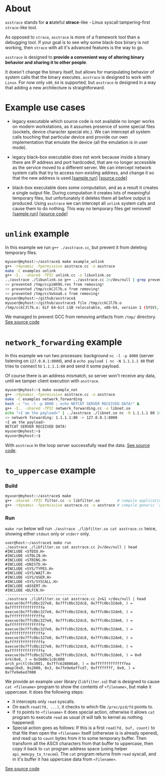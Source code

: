 # About
`asstrace` stands for **a** **s**tateful **strace**-like - Linux syscall tampering-first `strace`-like tool.

As opposed to `strace`, `asstrace` is more of a framework tool than a debugging tool. If your goal is to see why some black-box binary is not working, then `strace` with all it's advanced features is the way to go.

`asstrace` is designed to **provide a convenient way of altering binary behavior and sharing it to other people**.

It doesn't change the binary itself, but allows for manipulating behavior of system calls that the binary executes.
`asstrace` is designed to work with `Linux`. For now only `x86_64` is supported, but `asstrace` is designed in a way that adding a new architecture is straightforward.

# Example use cases

* legacy executable which source code is not available no longer works on modern workstations, as it assumes presence of some special files (sockets, device character special etc.). We can intercept all system calls touching that particular device and provide our own implementation that emulate the device (all the emulation is in user mode).

* legacy black-box executable does not work because inside a binary there are IP address and port hardcoded, that are no longer accessible as the service moved to a different server. We can intercept network system calls that try to access non-existing address, and change it so that the new address is used.[[sample run]](#network_forwarding-example) [[source code]](./examples/network_forwarding.cc)

* black-box executable does some computation, and as a result it creates a single output file. During computation it creates lots of meaningful temporary files, but unfortunately it deletes them all before output is produced. Using `asstrace` we can intercept all `unlink` system calls and cause them to do nothing. This way no temporary files get removed! [[sample run]](#unlink-example) [[source code]](./examples/unlink.cc)

# `unlink` example

In this example we run `g++ ./asstrace.cc`, but prevent it from deleting temporary files.

```bash
myuser@myhost:~/asstrace$ make example_unlink
g++ -rdynamic -fpermissive asstrace.cc -o asstrace
make -C examples unlink
g++ -I.. -shared -fPIC unlink.cc -o libunlink.so
../asstrace ./libunlink.so g++ ../asstrace.cc 2>/dev/null | grep prevented
>> prevented /tmp/ccpiWX9G.res from removing!
>> prevented /tmp/cckCJl7b.o from removing!
>> prevented /tmp/ccVwSoa6.s from removing!
myuser@myhost:~/github/asstrace$
myuser@myhost:~/github/asstrace$ file /tmp/cckCJl7b.o
/tmp/cckCJl7b.o: ELF 64-bit LSB relocatable, x86-64, version 1 (SYSV), not stripped
```

We managed to prevent GCC from removing artifacts from `/tmp/` directory. [See source code](./examples/unlink.cc)

# `network_forwarding` example

In this example we run two processes: background `nc -l -p 8000` (server listening on `127.0.0.1:8000`), and a `echo payload | nc -N 1.1.1.1 80` that tries to connect to `1.1.1.1:80` and send it some payload.

Of course there is an address mismatch, so server won't receive any data, until we tamper client execution with `asstrace`.

```bash
myuser@myhost:~$ make example_net
g++ -rdynamic -fpermissive asstrace.cc -o asstrace
make -C examples network_forwarding
bash -c "nc -l -p 8000 ; echo NETCAT SERVER RECEIVED DATA!" &
g++ -I.. -shared -fPIC network_forwarding.cc -o libnet.so
echo "<I am the payload>" | ../asstrace ./libnet.so nc -N 1.1.1.1 80 2>/dev/null
>> network forwarding: 1.1.1.1:80 -> 127.0.0.1:8000
<I am the payload>
NETCAT SERVER RECEIVED DATA!
myuser@myhost:~$
myuser@myhost:~$
```

With `asstrace` in the loop server successfully read the data. [See source code](./examples/network_forwarding.cc).

# `to_uppercase` example


### Build

```bash
myuser@myhost:~/asstrace$ make
g++ -shared -fPIC filter.cc -o libfilter.so        # compile application-specific user library
g++ -rdynamic -fpermissive asstrace.cc -o asstrace # compile generic 'asstrace' engine
```

### Run

`make run` below will run `./asstrace ./libfilter.so cat asstrace.cc` twice, showing either `stdout` only or `stderr` only.

```
user@host:~/asstrace$ make run
./asstrace ./libfilter.so cat asstrace.cc 2>/dev/null | head
#INCLUDE <STDIO.H>
#INCLUDE <STDLIB.H>
#INCLUDE <STRING.H>
#INCLUDE <UNISTD.H>
#INCLUDE <SYS/TYPES.H>
#INCLUDE <SYS/WAIT.H>
#INCLUDE <SYS/USER.H>
#INCLUDE <SYS/SYSCALL.H>
#INCLUDE <ASSERT.H>
#INCLUDE <DLFCN.H>
-------------------------------------
./asstrace ./libfilter.so cat asstrace.cc 2>&1 >/dev/null | head
execve(0x7ffc0bc327e0, 0x7ffc0bc32dc8, 0x7ffc0bc32de0, ) = 0xfffffffffffffffe
execve(0x7ffc0bc327e0, 0x7ffc0bc32dc8, 0x7ffc0bc32de0, ) = 0xfffffffffffffffe
execve(0x7ffc0bc327e0, 0x7ffc0bc32dc8, 0x7ffc0bc32de0, ) = 0xfffffffffffffffe
execve(0x7ffc0bc327e0, 0x7ffc0bc32dc8, 0x7ffc0bc32de0, ) = 0xfffffffffffffffe
execve(0x7ffc0bc327e0, 0x7ffc0bc32dc8, 0x7ffc0bc32de0, ) = 0xfffffffffffffffe
execve(0x7ffc0bc327e0, 0x7ffc0bc32dc8, 0x7ffc0bc32de0, ) = 0xfffffffffffffffe
execve(0x7ffc0bc327e0, 0x7ffc0bc32dc8, 0x7ffc0bc32de0, ) = 0x0
brk(0x0, ) = 0x5600c1c0c000
arch_prctl(0x3001, 0x7ffc628086a0, ) = 0xffffffffffffffea
mmap(0x0, 0x2000, 0x3, 0x7fe9e6effcd7, 0xffffffff, 0x0, ) = 0x7fe9e6ed7000

```

We provide an example user library (`libfilter.so`) that is designed to cause `cat <filename>` program to show the contents of `<filename>`, but make it uppercase. It does the following steps:

* It intercepts only `read` syscalls.
* On each `read(fd, ...)`, it checks to which file `/proc/pid/fd` points to.
* If `fd` points to `<filename>` it does special action, otherwise it allows `cat` program to execute `read` as usual (it will talk to kernel as nothing happened)
* Special action goes as follows: If this is a first `read(fd, buf, count)` to that file then open the `<filename>` itself (otherwise is is already opened), and read up to `count` bytes from it to some temporary buffer. Then transform all the ASCII characters from that buffer to uppercase, then copy it back to `cat` program address space (using helper `api_memcpy_to_tracee`). The `cat` program returns from `read` syscall, and in it's buffer it has uppercase data from `<filename>`.

[See source code](./filter.cc)